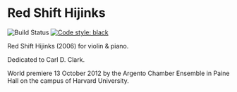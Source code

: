 Red Shift Hijinks
=================

![Build Status](
    https://github.com/trevorbaca/hijinks/actions/workflows/main.yml/badge.svg)
[![Code style: black](
    https://img.shields.io/badge/code%20style-black-000000.svg)](
    https://github.com/ambv/black)

Red Shift Hijinks (2006) for violin & piano.

Dedicated to Carl D. Clark.

World premiere 13 October 2012 by the Argento Chamber Ensemble in Paine Hall on the
campus of Harvard University.
